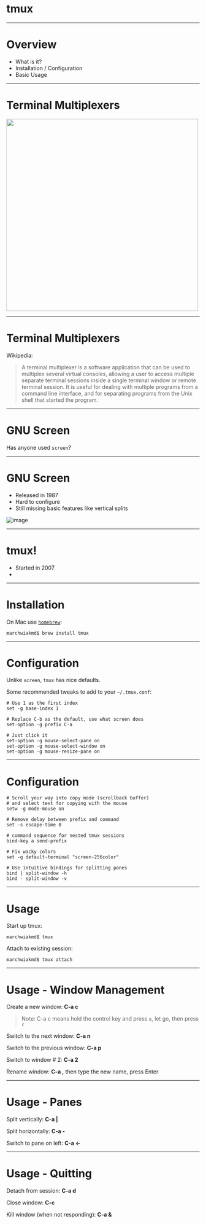 <!---
Presentation done for team 
Meant to be used with https://github.com/adamzap/landslide
-->

# tmux

---

# Overview

- What is it?
- Installation / Configuration
- Basic Usage

---

# Terminal Multiplexers

<img src="http://tmux.sourceforge.net/tmux5.png" height="500">

---

# Terminal Multiplexers

Wikipedia:

>A terminal multiplexer is a software application that can be used to multiplex several virtual consoles, allowing a user to access multiple separate terminal sessions inside a single terminal window or remote terminal session. It is useful for dealing with multiple programs from a command line interface, and for separating programs from the Unix shell that started the program.

---

# GNU Screen

Has anyone used `screen`?

---

# GNU Screen

- Released in 1987
- Hard to configure
- Still missing basic features like vertical splits

![image](http://upload.wikimedia.org/wikipedia/en/3/33/Dn330.jpg)

---

# tmux!

- Started in 2007
- 

---

# Installation

On Mac use [`homebrew`](http://mxcl.github.com/homebrew/):

    marchwiakmd$ brew install tmux

---

# Configuration

Unlike `screen`, `tmux` has nice defaults.

Some recommended tweaks to add to your `~/.tmux.conf`:
    
    # Use 1 as the first index
    set -g base-index 1                                                                                                                            
    
    # Replace C-b as the default, use what screen does                                                                                                                                                                              
    set-option -g prefix C-a                                                                                                                                                          
                                                                                                                                                                                   
    # Just click it                                                                                                                                                          
    set-option -g mouse-select-pane on                                                                                                                                     
    set-option -g mouse-select-window on                                                                                                                                              
    set-option -g mouse-resize-pane on                                                                                                                                                
               
---

# Configuration
                                                                                                                                                                                  
    # Scroll your way into copy mode (scrollback buffer)                                                                                                                              
    # and select text for copying with the mouse                                                                                                                                      
    setw -g mode-mouse on                                                                                                                                                             
                                                                                                                                                                                                                                                                                                                                                                                                                                                             
    # Remove delay between prefix and command                                                                                                                                         
    set -s escape-time 0                                                                                                                                                              
                                                                                                                                                                                  
    # command sequence for nested tmux sessions                                                                                                                                       
    bind-key a send-prefix                                                                                                                                                                                                                                                                                                                                                                                                                                                                                         
                                                                                                                                                                                     
    # Fix wacky colors                                                                                                                                                                
    set -g default-terminal "screen-256color"
    
    # Use intuitive bindings for splitting panes
    bind | split-window -h
    bind - split-window -v
    
---

# Usage

Start up tmux:

    marchwiakmd$ tmux
    
Attach to existing session:

    marchwiakmd$ tmux attach
   
---
 
# Usage - Window Management

Create a new window: **C-a c**

> Note: C-a c means hold the control key and press `a`, let go, then press `c`

Switch to the next window: **C-a n**

Switch to the previous window: **C-a p**

Switch to window # 2: **C-a 2**

Rename window: **C-a ,**  then type the new name, press Enter 

---

# Usage - Panes


Split vertically: **C-a |**

Split horizontally: **C-a -**

Switch to pane on left: **C-a ←**

---

# Usage - Quitting

Detach from session: **C-a d**

Close window: **C-c**

Kill window (when not responding): **C-a &**
 
